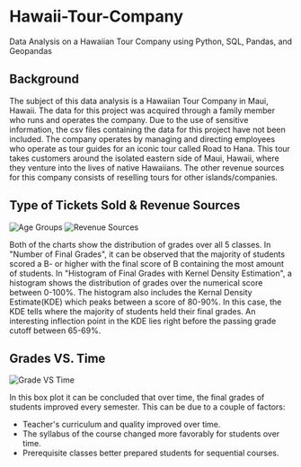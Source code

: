 # Hawaii-Tour-Company
Data Analysis on a Hawaiian Tour Company using Python, SQL, Pandas, and Geopandas

## Background

The subject of this data analysis is a Hawaiian Tour Company in Maui, Hawaii. The data for this project was acquired through a family member who runs and operates the company. Due to the use of sensitive information, the csv files containing the data for this project have not been included. The company operates by managing and directing employees who operate as tour guides for an iconic tour called Road to Hana. This tour takes customers around the isolated eastern side of Maui, Hawaii, where they venture into the lives of native Hawaiians. The other revenue sources for this company consists of reselling tours for other islands/companies.

## Type of Tickets Sold & Revenue Sources

![Age Groups](https://user-images.githubusercontent.com/112305152/190061389-4150b52e-a54b-4980-8ec1-c7e51c43eef7.png)
![Revenue Sources](https://user-images.githubusercontent.com/112305152/190061398-e1fe9530-2f41-41e8-8a90-4a97fbc17b63.png)




Both of the charts show the distribution of grades over all 5 classes. In "Number of Final Grades", it can be observed that the majority of students scored a B- or higher with the final score of B containing the most amount of students. In "Histogram of Final Grades with Kernel Density Estimation", a histogram shows the distribution of grades over the numerical score between 0-100%. The histogram also includes the Kernal Density Estimate(KDE) which peaks between a score of 80-90%. In this case, the KDE tells where the majority of students held their final grades. An interesting inflection point in the KDE lies right before the passing grade cutoff between 65-69%.

## Grades VS. Time

![Grade VS  Time](https://user-images.githubusercontent.com/112305152/187067375-cedf2264-82ca-4f4b-8cd3-34384afc5c7f.png)

In this box plot it can be concluded that over time, the final grades of students improved every semester. This can be due to a couple of factors:
- Teacher's curriculum and quality improved over time.
- The syllabus of the course changed more favorably for students over time.
- Prerequisite classes better prepared students for sequential courses.
